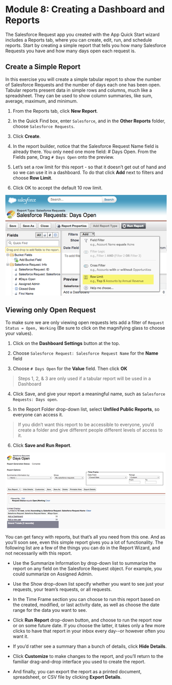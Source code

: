 # Module 8: Creating a Dashboard and Reports

The Salesforce Request app you created with the App Quick Start wizard includes a Reports tab, where you can create, edit, run, and schedule reports. Start by creating a simple report that tells you how many Salesforce Requests you have and how many days open each request is.

## Create a Simple Report
In this exercise you will create a simple tabular report to show the number of Salesforce Requests and the number of days each one has been open. Tabular reports present data in simple rows and columns, much like a spreadsheet. They can be used to show column summaries, like sum, average, maximum, and minimum.

1. From the Reports tab, click **New Report**.

2. In the Quick Find box, enter `Salesforce`, and in the **Other Reports** folder, choose `Salesforce Requests`.

3. Click **Create**.

4. In the report builder, notice that the Salesforce Request Name field is already there. You only need one more field: # Days Open. From the Fields pane, Drag `# Days Open` onto the preview.

5. Let’s set a row limit for this report - so that it doesn’t get out of hand and so we can use it in a dashboard. To do that click **Add** next to filters and choose **Row Limit**.

6. Click OK to accept the default 10 row limit.

![](https://raw.githubusercontent.com/sready/DeclarativeWorkbook/master/images/08-report-salesforce-requests-filter.png)

## Viewing only Open Request
To make sure we are only viewing open requests lets add a filter of `Request Status = Open, Working` (Be sure to click on the magnifying glass to choose your values).

1. Click on the **Dashboard Settings** button at the top.

2. Choose `Salesforce Request: Salesforce Request Name` for the **Name** field

3. Choose `# Days Open` for the **Value** field. Then click **OK**

>Steps 1, 2, & 3 are only used if a tabular report will be used in a Dashboard

4. Click Save, and give your report a meaningful name, such as `Salesforce Requests: Days open`.

5. In the Report Folder drop-down list, select  **Unfiled Public Reports**, so everyone can access it. 

>If you didn’t want this report to be accessible to everyone, you’d create a folder and give different people different levels of access to it.

6. Click **Save and Run Report**.

![](https://raw.githubusercontent.com/sready/DeclarativeWorkbook/master/images/08-report-salesforce-requests-run.png)

You can get fancy with reports, but that’s all you need from this one. And as you’ll soon see, even this simple report gives you a lot of functionality. The following list are a few of the things you can do in the Report Wizard, and not necessarily with this report.

* Use the Summarize Information by drop-down list to summarize the report on any field on the Salesforce Request object. For example, you could summarize on Assigned Admin.

* Use the Show drop-down list specify whether you want to see just your requests, your team’s requests, or all requests.

* In the Time Frame section you can choose to run this report based on the created, modified, or last activity date, as well as choose the date range for the data you want to see.

* Click **Run Report** drop-down button, and choose to run the report now or on some future date. If you choose the latter, it takes only a few more clicks to have that report in your inbox every day--or however often you want it.

* If you’d rather see a summary than a bunch of details, click **Hide Details**.

* Click **Customize** to make changes to the report, and you’ll return to the familiar drag-and-drop interface you used to create the report.

* And finally, you can export the report as a printed document, spreadsheet, or CSV file by clicking **Export Details**.
